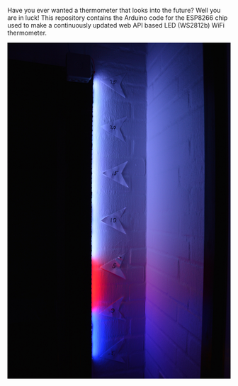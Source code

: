 
Have you ever wanted a thermometer that looks into the future? Well you are in luck! This repository contains the Arduino code for the ESP8266 chip used to make a continuously updated web API based LED (WS2812b) WiFi thermometer.

![alt text](img/Pixel_thermostats.JPG)
